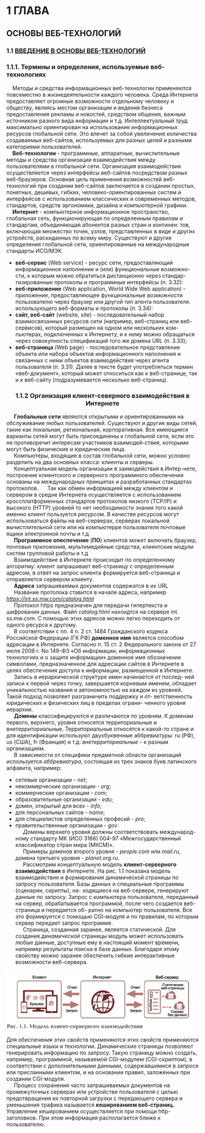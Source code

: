 # 1 ГЛАВА

## ОСНОВЫ ВЕБ-ТЕХНОЛОГИЙ

### 1.1 <u> ВВЕДЕНИЕ В ОСНОВЫ ВЕБ-ТЕХНОЛОГИЙ </u>

### 1.1.1. Термины и определения, используемые веб-технологиях

&nbsp; &nbsp; Методы и средства информационных веб-технологии применяются повсеместно в жизнедеятельности каждого человека. Среда Интернета предоставляет огромные возможности отдельному человеку и обществу, являясь местом организации и ведения бизнеса предоставления рекламы и новостей, средством общения, важным источником разного вида информации и т.д. Интеллектуальный труд максимально ориентирован на использование информационных ресурсов глобальной сети. Это влечет за собой увеличение количества создаваемых веб-сайтов, используемых для разных целей и разными категориями пользователей. <br>
&nbsp; &nbsp; **Веб-технологии** - программные, аппаратные, вычислительные методы и средства организации взаимодействия между пользователями в глобальной сети.
Организация взаимодействия осуществляется через интерфейсы веб-сайтов посредством разных веб-браузеров. Основная цель применения возможностей веб-технологий при создании веб-сайтов заключается в создании простых, понятных, дешевых, гибких, человеко-ориентированных систем и интерфейсов с использованием классических и современных методов, стандартов, средств эргономики, дизайна и компьютерной графики. <br>
&nbsp; &nbsp; **Интернет** - компьютерное информационное пространство, глобальная сеть, функционирующая по определенным правилам и стандартам, объединяющая абонентов разных стран и континен: тов, включающая множество точек, узлов, представленных в виде и других устройств, раскиданных по всему миру.
Существуют и другие определения глобальной сети, ориентированные на международные стандарты ИСО/МЭК

- **веб-сервис** (Web service) - ресурс сети, предоставляющий информационное наполнение и (или) функциональные возможно-сти, к которым можно обратиться дистанционно через стандар-тизированные протоколы и программные интерфейсы (п. 3.32):
- **веб-приложение** (Web application, World Wide Web application) -
приложение, предоставляющее функциональные возможности пользователю через браузер или другой тип агента пользователя. использующего веб-форматы и протоколы (п. 3.34):
- **сайт, веб-сайт** (website, site) - последовательный набор взаимосвязанных ресурсов сети (например, веб-страниц или веб-сервисов), который размещен на одном или нескольких ком-пьютерах, подключенных к Интернету, и к нему можно обращаться через совокупность спецификаций того же домена URL (п. 3.33);
- **веб-страница** (Web page) - последовательное представление объекта или набора объектов информационного наполнения и связанных с ними объектов взаимодействия через агента пользователя (п. 3.31).
Далее в тексте будет употребляться термин «веб-документ», который может относиться как к веб-странице, так и к веб-сайту (подразумевается несколько веб-страниц).
### <p style="text-align:center"> 1.1.2 Организация клиент-северного взаимодействия в Интернете </p>

&nbsp; &nbsp; &nbsp;**Глобальные сети** являются открытыми и ориентированными на обслуживание любых пользователей. Существуют и другие виды сетей, такие как локальная, региональная, корпоративная. Все имеющиеся варианты сетей могут быть присоединены к глобальной сети, если это не противоречит интересам участников взаимодей-ствия, которыми могут быть физические и юридические лица. <br>
&nbsp; &nbsp; &nbsp;Компьютеры, входящие в состав глобальной сети, можно условно
разделить на два основных класса: клиенты и серверы. <br>
&nbsp; &nbsp; &nbsp;Концептуальная модель организации в заимодействия в Интер-нете, построение клиентского и серверного программного обеспечения основаны на международных принципах и разработанных стандартах протоколов. 
&nbsp; &nbsp; &nbsp;Так как обмен информацией между клиентом и сервером в средне Интернета осуществляется с использованием кроссплатформенных стандартов протоколов низкого (TCP/IP) и высокого (HTTP) уровней то нет необходимости знания того какой именно клиент пользуется ресурсом. В качестве ресурсов могут использоваться файлы на веб-серверах, серверах локальной вычистлительной сети или на компьютерре пользователя почтовые ящики электронной почты и т.д  
&nbsp; &nbsp; &nbsp;**Программное опеспечение** (**ПО**) клиентов может включать браузер, почтовые приложения, мультимедийные средства, клиентские модули систем групповой работы и т.д <br>
&nbsp; &nbsp; &nbsp;Взаимодействие в Интернете происходит по определенному алгоритму: клиент запрашивает веб-страницу с определенным адресом, в ответ на запрос клиента формируется веб-страница и отправляется сервером клиенту. <br>
&nbsp; &nbsp; &nbsp;**Адреса** запрашиваемых документов содержатся в их URL <br>
&nbsp; &nbsp; &nbsp;Название протолока ставится в начале адреса, например _https://int.ss.mw.com/catalog.html_ <br>
&nbsp; &nbsp; &nbsp;Протокол https предназначен для передачи гипертекста и шифрования данных. Файл _catalog.html_ нахоидтся на сервере int. ss.mw.com. С помощью этих адресов можно легко переходить от одного ресурса к другому. <br>
&nbsp; &nbsp; &nbsp;В соответствии с пп. 4 п. 2 ст. 1484 Гражданского кодекса Российской Федерации (ГК РФ) **доменное имя** является способом адресации в Интернете. Согласно п. 15 ст. 2 Федерального закона от 27 июля 2006 г. No 149-ФЗ «Об информации, информационных технологиях и о защите информации» доменное имя обозначение символами, предназначенное для адресации сайтов в Интернете в целях обеспечения доступа к информации, размещенной в Интернете. <br>
&nbsp; &nbsp; &nbsp;Запись в иерархической структуре имен начинается от послед- ней записи к первой через точку, завершается корневым именем, обладает уникальностью названия и автономностью на каждом из уровней. Такой подход позволяет разграничить поддержку и от- ветственность юридических и физических лиц в пределах ограни- ченного уровня иерархии. <br>
&nbsp; &nbsp; &nbsp;**Домены** классифицируются и различаются по уровням. К доменам первого, верхнего, уровня относятся территориальные и внетерриториальные. Территориальные относятся к какой-то стране и для идентификации используют двухбуквенные аббревиатуры: ru (РФ), us (США), fr (Франция) и т.д: _внетерриториальные_ - к разным организациям. <br>
&nbsp; &nbsp; &nbsp;В зависимости от специфики предметной области организаций используется _аббревиатура_, состоящая из трех знаков букв латинского алфавита, например: <br>
- сетевые организации - _net_;
- некоммерческие организации - _org_;
- коммерческие организации - _com_;
- образовательные организации - _edu_;
- домен, открытый для всех - _info_;
- для персональных сайтов - _name_;
- для специалистов определенных професий - _pro_;
- правительственные организации - _gov_. <br>
&nbsp; &nbsp; &nbsp;*Домены* верхнего уровня должны соответствовать международ- ному стандарту МК (ИСО 3166) 004-97 «Межгосударственный классификатор стран мира (МКСМ)». <br>
&nbsp; &nbsp; &nbsp;Примеры доменов второго уровня - *people.com* или *mail.ru*, домена третьего уровня - *planet.org.ru*. <br>
&nbsp; &nbsp; &nbsp;Рассмотрим концептуальную модель **клиент-серверного взаимодействия** в Интернете. На рис. 1.1 показана модель взаимодействия и формирования динамической страницы по запросу пользователя. Базы данных и специальные программы (сценарии, скрипты), на- ходящиеся на веб-сервере, генерируют данные по запросу. Запрос с компьютера пользователя, переданный на сервер, обрабатывается программой, после чего создается веб-страница и передается об- ратно на компьютер пользователя. Все это формируется с помощью СGІ-модуля и по правилам, по которым сервер передает запрос программе. <br>
&nbsp; &nbsp; &nbsp;Страница, созданная заранее, является статической. Для создания *динамической* страницы модуль может использовать любые данные, доступные ему в настоящий момент времени, например результаты поиска в базе данных. Благодаря этому свойству можно заранее обеспечить гибкие интерактивные возможности веб-сервера. <br>

![Рисунок](image.png)

Для обеспечения этих свойств применяются этих свойств применяются специальные языки и технологии. Динамические страницы позволяют генерировать информацию по запросу. Такую страницу можно создать, например, программной, называемой CGI-модулем (CGI-скриптом), в соответствии с дополнительными данными, содержавшимися в запросе или присланными клиентом, и на основании правил, заложенных при создании CGI-модуля. <br>
&nbsp; &nbsp; &nbsp;Процесс сохранения часто запрашиваемых документов на промежуточных серверах или устройстве пользователя с целью предотвращения их повторной загрузки с передающего сервера и уменьшения трафика называется **кешированием веб-страниц.** Управление кешированием осуществляется при помощи http-заголовков. При этом информация располагается ближе к пользователю.